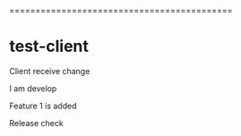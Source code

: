
===========================================
# test-client

Client receive change

I am develop

Feature 1 is added

Release check 